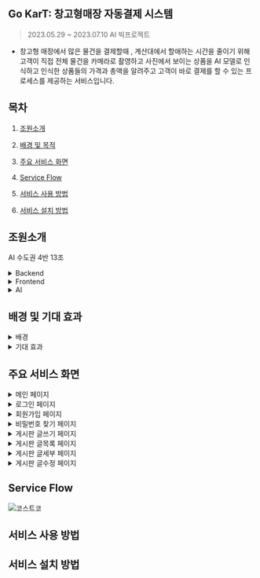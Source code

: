 ## Go KarT: 창고형매장 자동결제 시스템
>2023.05.29 ~ 2023.07.10 AI 빅프로젝트
-  창고형 매장에서 많은 물건을 결제할때 , 계산대에서 할애하는 시간을 줄이기 위해 고객이 직접 전체 물건을 카메라로 촬영하고 사진에서 보이는 상품을 AI 모델로 인식하고 인식한 상품들의 가격과 총액을 알려주고 고객이 바로 결제를 할 수 있는 프로세스를 제공하는 서비스입니다. 

## 목차

1. [조원소개](#조원소개)   

2. [배경 및 목적](#배경-및-목적)   

3. [주요 서비스 화면](#주요-서비스-화면)   

4. [Service Flow](#Service-Flow) 

5. [서비스 사용 방법](#서비스-사용-방법)

6. [서비스 설치 방법](#서비스-설치-방법)    

## 조원소개
AI 수도권 4반 13조
<details><summary>Backend
</summary>

*신동화, 정광근(조장), 정인환*
</details>
<details><summary>Frontend
</summary>

*조승우, 장지해*
</details>
<details><summary>AI
</summary>

*이영진, 김소망*
</details>

## 배경 및 기대 효과
<details><summary>배경
</summary>

- 창고형 매장은 자주 이용하는 이용객보다는 한번에 많은 상품을 구매하는 이용객 다수 
- 계산대에 많은 물건을 올리고 결제하는 시스템으로 장시간 소요되어  매장 혼잡 
- 이러한 문제를 해결하고자 창고형 매장에 특화된 자동 결제 시스템을 고안 
- 현재 아마존에서 카트 서비스(Dash Cart)를 제공하고 있으나, 아마존은 바코드를 스캔하여 상품을 인식한다는 한계점이 있음. 해당 서비스는 객체 인식을 활용하므로 별도의 스캔 없이 자동 결제가 가능함. 
</details>

<details><summary>기대 효과
</summary>

- 창고형 매장에서 셀프계산대 시스템을 고안하여 고객의 만족도가 올라감. 자동 결제 시스템을 이보다 더 높게 고객의 이용 만족도를 높이고자 함 
- 실제로 일본의 한 매장은 셀프계산대 사용으로 매출이 5%가량 늘었으며 매장 개수 증가 확인 
- 전년 대비 55.8%로 증가한 무인 매장이 확대됨에 따라 이러한 매장에 레퍼런스 확장 가능 
- 최근 대형 마트는 무인 셀프계산대를 확장시키는 추세임. 아날로그 형태의 단순 반복 업무를 최소화해 남은 인력을 탄력적으로 운용하여 인건비 감축 효과 기대 
- 해당 서비스에는 센서가 아닌 이미지 딥러닝을 활용하기 때문에 타 기업과 달리 센서 비용 절감 가능 
</details>

## 주요 서비스 화면
<details><summary>메인 페이지
</summary>

![메인](https://github.com/KrswJo/aivle_ai_3rd_13th_big/assets/50902999/3844667e-bf81-43b4-857d-1983f19ea536)
</details>

<details><summary>로그인 페이지
</summary>

![로그인](https://github.com/KrswJo/aivle_ai_3rd_13th_big/assets/50902999/466f708b-491b-454b-84f0-4f23d41fd5d7)
</details>

<details><summary>회원가입 페이지
</summary>

![회원가입](https://github.com/KrswJo/aivle_ai_3rd_13th_big/assets/50902999/878d3547-a8ff-405c-b4cb-3ec4eb17415c)
</details>

<details><summary>비밀번호 찾기 페이지
</summary>

![비밀번호찾기](https://github.com/KrswJo/aivle_ai_3rd_13th_big/assets/50902999/424933b5-72b2-4e6b-9692-33f7f7fcbb8a)
</details>

<details><summary>게시판 글쓰기 페이지
</summary>

![새글쓰기](https://github.com/KrswJo/aivle_ai_3rd_13th_big/assets/50902999/9332609c-3d11-44eb-9e0d-70dd1fbb447a)
</details>

<details><summary>게시판 글목록 페이지
</summary>

![글목록](https://github.com/KrswJo/aivle_ai_3rd_13th_big/assets/50902999/2c061c7f-d7c1-4b64-9b42-6b0afee82743)
</details>

<details><summary>게시판 글세부 페이지
</summary>

![글 디테일](https://github.com/KrswJo/aivle_ai_3rd_13th_big/assets/50902999/4d35da4d-6785-4e4a-8d58-c076d2ebb267)
</details>

<details><summary>게시판 글수정 페이지
</summary>

![글 수정](https://github.com/KrswJo/aivle_ai_3rd_13th_big/assets/50902999/b50f02aa-c1fc-42d0-a68c-574e1d392457)
</details>

## Service Flow
![코스트코](https://github.com/KrswJo/aivle_ai_3rd_13th_big/assets/50902999/10bb62d2-7979-4099-a7df-dd12f24672a5)
## 서비스 사용 방법

## 서비스 설치 방법


